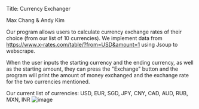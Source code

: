 Title: Currency Exchanger

Max Chang & Andy Kim

Our program allows users to calculate currency exchange rates of their choice (from our list of 10 currencies). We implement data from https://www.x-rates.com/table/?from=USD&amount=1 using Jsoup to webscrape.

When the user inputs the starting currency and the ending currency, as well as the starting amount, they can press the "Exchange" button and the program will print the amount of money exchanged and the exchange rate for the two currencies mentioned.

Our current list of currencies: USD, EUR, SGD, JPY, CNY, CAD, AUD, RUB, MXN, INR
![image](https://github.com/mac-comp127-s24-alhashim/project-max_andy_project/assets/156822902/903bcafd-7f36-4ca4-b4a3-71249c6c3ca0)
